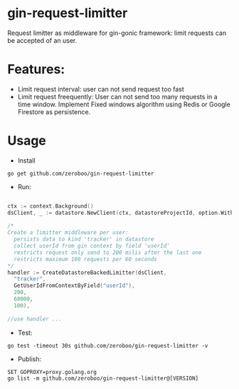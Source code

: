 # gin-request-limitter
Request limitter as middleware for gin-gonic framework: limit requests can be accepted of an user.


# Features:
  - Limit request interval: user can not send request too fast
  - Limit request freequently:
    User can not send too many requests in a time window. 
    Implement Fixed windows algorithm using Redis or Google Firestore as persistence.
# Usage
* Install
```console
go get github.com/zeroboo/gin-request-limitter
```
* Run:
```go

ctx := context.Background()
dsClient, _ := datastore.NewClient(ctx, datastoreProjectId, option.WithCredentialsFile(serviceAccount))
  
/*
Create a limitter middleware per user:
  persists data to kind 'tracker' in datastore
  collect userId from gin context by field 'userId'
  restricts request only send to 200 milis after the last one
  restricts maximum 100 requests per 60 seconds
*/
handler := CreateDatastoreBackedLimitter(dsClient,
  "tracker",
  GetUserIdFromContextByField("userId"), 
  200, 
  60000, 
  100),
  
//use handler ...
```

* Test: 
```console
go test -timeout 30s github.com/zeroboo/gin-request-limitter -v
```
* Publish:  

```console
SET GOPROXY=proxy.golang.org 
go list -m github.com/zeroboo/gin-request-limitter@[VERSION]
```
